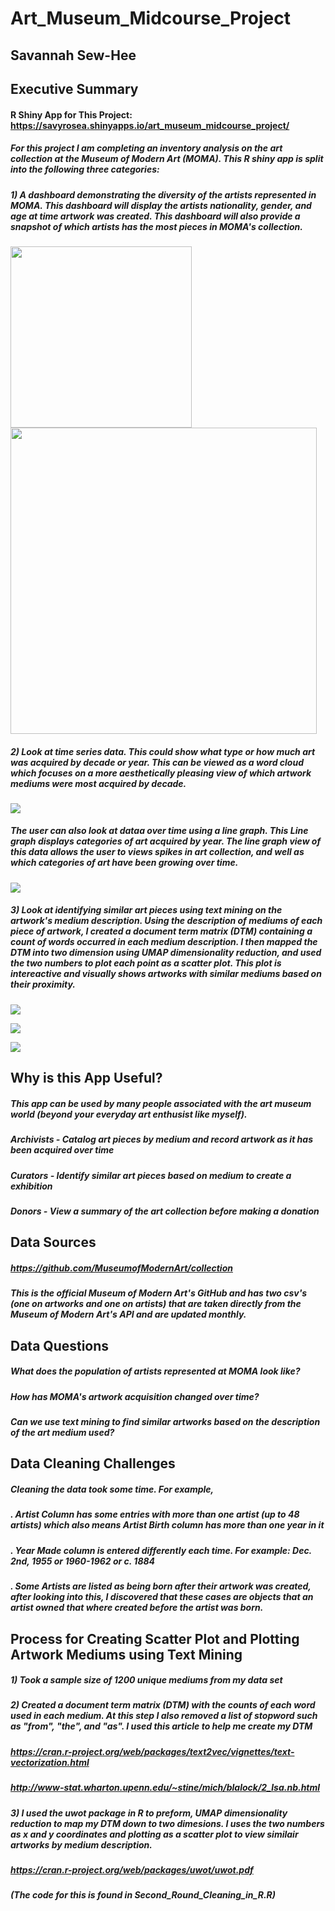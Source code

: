 # **Art_Museum_Midcourse_Project**
##  Savannah Sew-Hee




## **Executive Summary**

#### R Shiny App for This Project: https://savyrosea.shinyapps.io/art_museum_midcourse_project/

##### For this project I am completing an inventory analysis on the art collection at the Museum of Modern Art (MOMA). This R shiny app is split into the following three categories:

##### 1) A dashboard demonstrating the diversity of the artists represented in MOMA.	This dashboard will display the artists nationality, gender, and age at time artwork was created. This dashboard will also provide a snapshot of which artists has the most pieces in MOMA's collection.


<p float="left">
  <img src="https://github.com/savyrosea/Art_Museum_Midcourse_Project/blob/main/images/sunburst.PNG" width="290" />
  <img src="https://github.com/savyrosea/Art_Museum_Midcourse_Project/blob/main/images/lollipop.PNG" width="490" />
</p>

##### 2)	Look at time series data. This could show what type or how much art was acquired by decade or year. This can be viewed as a word cloud which focuses on a more aesthetically pleasing view of which artwork mediums were most acquired by decade.

![](https://github.com/savyrosea/Art_Museum_Midcourse_Project/blob/main/images/line.PNG)

##### The user can also look at dataa over time using a line graph. This Line graph displays categories of art acquired by year. The line graph view of this data allows the user to views spikes in art collection, and well as which categories of art have been growing over time.

![](https://github.com/savyrosea/Art_Museum_Midcourse_Project/blob/main/images/wordcloud1.PNG)

##### 3)	Look at identifying similar art pieces using text mining on the artwork's medium description. Using the description of mediums of each piece of artwork, I created a document term matrix (DTM) containing a count of words occurred in each medium description. I then mapped the DTM into two dimension using UMAP dimensionality reduction, and used the two numbers to plot each point as a scatter plot. This plot is intereactive and visually shows artworks with similar mediums based on their proximity.

![](https://github.com/savyrosea/Art_Museum_Midcourse_Project/blob/main/images/scatter4.PNG)

![](https://github.com/savyrosea/Art_Museum_Midcourse_Project/blob/main/images/scatter2.PNG)

![](https://github.com/savyrosea/Art_Museum_Midcourse_Project/blob/main/images/scatter3.PNG)




## **Why is this App Useful?**
##### This app can be used by many people associated with the art museum world (beyond your everyday art enthusist like myself). 
##### Archivists - Catalog art pieces by medium and record artwork as it has been acquired over time
##### Curators - Identify similar art pieces based on medium to create a exhibition
##### Donors - View a summary of the art collection before making a donation



## **Data Sources**
##### https://github.com/MuseumofModernArt/collection
 
##### This is the official Museum of Modern Art's GitHub and has two csv's (one on artworks and one on artists) that are taken directly from the Museum of Modern Art's API and are updated monthly.



## **Data Questions**

##### What does the population of artists represented at MOMA look like?
##### How has MOMA's artwork acquisition changed over time?
##### Can we use text mining to find similar artworks based on the description of the art medium used?



## **Data Cleaning Challenges**

##### Cleaning the data took some time. For example,
##### .	Artist Column has some entries with more than one artist (up to 48 artists) which also means Artist Birth column has more than one year in it
##### .	Year Made column is entered differently each time. For example: Dec. 2nd, 1955 or 1960-1962 or c. 1884
##### .	Some Artists are listed as being born after their artwork was created, after looking into this, I discovered that these cases are objects that an artist owned that where created before the artist was born.

## **Process for Creating Scatter Plot and Plotting Artwork Mediums using Text Mining**
##### 1) Took a sample size of 1200 unique mediums from my data set
##### 2) Created a document term matrix (DTM) with the counts of each word used in each medium. At this step I also removed a list of stopword such as "from", "the", and "as". I used this article to help me create my DTM 
##### https://cran.r-project.org/web/packages/text2vec/vignettes/text-vectorization.html
##### http://www-stat.wharton.upenn.edu/~stine/mich/blalock/2_lsa.nb.html
##### 3) I used the uwot package in R to preform, UMAP dimensionality reduction to map my DTM down to two dimesions. I uses the two numbers as x and y coordinates and plotting as a scatter plot to view similair artworks by medium description.
##### https://cran.r-project.org/web/packages/uwot/uwot.pdf
##### (The code for this is found in Second_Round_Cleaning_in_R.R)
